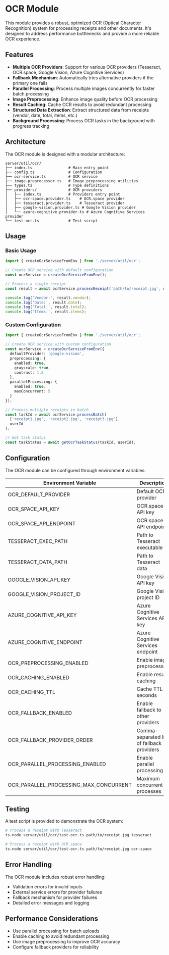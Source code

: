 # OCR Module

This module provides a robust, optimized OCR (Optical Character Recognition) system for processing receipts and other documents. It's designed to address performance bottlenecks and provide a more reliable OCR experience.

## Features

- **Multiple OCR Providers**: Support for various OCR providers (Tesseract, OCR.space, Google Vision, Azure Cognitive Services)
- **Fallback Mechanism**: Automatically tries alternative providers if the primary one fails
- **Parallel Processing**: Process multiple images concurrently for faster batch processing
- **Image Preprocessing**: Enhance image quality before OCR processing
- **Result Caching**: Cache OCR results to avoid redundant processing
- **Structured Data Extraction**: Extract structured data from receipts (vendor, date, total, items, etc.)
- **Background Processing**: Process OCR tasks in the background with progress tracking

## Architecture

The OCR module is designed with a modular architecture:

```
server/util/ocr/
├── index.ts                # Main entry point
├── config.ts               # Configuration
├── ocr-service.ts          # OCR service
├── image-preprocessor.ts   # Image preprocessing utilities
├── types.ts                # Type definitions
├── providers/              # OCR providers
│   ├── index.ts            # Providers entry point
│   ├── ocr-space.provider.ts    # OCR.space provider
│   ├── tesseract.provider.ts    # Tesseract provider
│   ├── google-vision.provider.ts # Google Vision provider
│   └── azure-cognitive.provider.ts # Azure Cognitive Services provider
└── test-ocr.ts             # Test script
```

## Usage

### Basic Usage

```typescript
import { createOcrServiceFromEnv } from './server/util/ocr';

// Create OCR service with default configuration
const ocrService = createOcrServiceFromEnv();

// Process a single receipt
const result = await ocrService.processReceipt('path/to/receipt.jpg', userId);

console.log('Vendor:', result.vendor);
console.log('Date:', result.date);
console.log('Total:', result.total);
console.log('Items:', result.items);
```

### Custom Configuration

```typescript
import { createOcrServiceFromEnv } from './server/util/ocr';

// Create OCR service with custom configuration
const ocrService = createOcrServiceFromEnv({
  defaultProvider: 'google-vision',
  preprocessing: {
    enabled: true,
    grayscale: true,
    contrast: 1.5
  },
  parallelProcessing: {
    enabled: true,
    maxConcurrent: 5
  }
});

// Process multiple receipts in batch
const taskId = await ocrService.processBatch(
  ['receipt1.jpg', 'receipt2.jpg', 'receipt3.jpg'],
  userId
);

// Get task status
const taskStatus = await getOcrTaskStatus(taskId, userId);
```

## Configuration

The OCR module can be configured through environment variables:

| Environment Variable | Description | Default |
|----------------------|-------------|---------|
| OCR_DEFAULT_PROVIDER | Default OCR provider | tesseract |
| OCR_SPACE_API_KEY | OCR.space API key | |
| OCR_SPACE_API_ENDPOINT | OCR.space API endpoint | https://api.ocr.space/parse/image |
| TESSERACT_EXEC_PATH | Path to Tesseract executable | tesseract |
| TESSERACT_DATA_PATH | Path to Tesseract data | |
| GOOGLE_VISION_API_KEY | Google Vision API key | |
| GOOGLE_VISION_PROJECT_ID | Google Vision project ID | |
| AZURE_COGNITIVE_API_KEY | Azure Cognitive Services API key | |
| AZURE_COGNITIVE_ENDPOINT | Azure Cognitive Services endpoint | |
| OCR_PREPROCESSING_ENABLED | Enable image preprocessing | true |
| OCR_CACHING_ENABLED | Enable result caching | true |
| OCR_CACHING_TTL | Cache TTL in seconds | 3600 |
| OCR_FALLBACK_ENABLED | Enable fallback to other providers | true |
| OCR_FALLBACK_PROVIDER_ORDER | Comma-separated list of fallback providers | tesseract,ocr-space,google-vision,azure-cognitive |
| OCR_PARALLEL_PROCESSING_ENABLED | Enable parallel processing | true |
| OCR_PARALLEL_PROCESSING_MAX_CONCURRENT | Maximum concurrent processes | 3 |

## Testing

A test script is provided to demonstrate the OCR system:

```bash
# Process a receipt with Tesseract
ts-node server/util/ocr/test-ocr.ts path/to/receipt.jpg tesseract

# Process a receipt with OCR.space
ts-node server/util/ocr/test-ocr.ts path/to/receipt.jpg ocr-space
```

## Error Handling

The OCR module includes robust error handling:

- Validation errors for invalid inputs
- External service errors for provider failures
- Fallback mechanism for provider failures
- Detailed error messages and logging

## Performance Considerations

- Use parallel processing for batch uploads
- Enable caching to avoid redundant processing
- Use image preprocessing to improve OCR accuracy
- Configure fallback providers for reliability